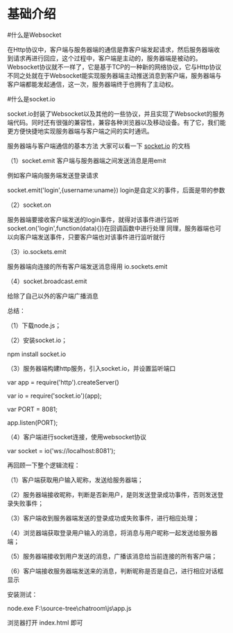 # 基础介绍
#什么是Websocket

在Http协议中，客户端与服务器端的通信是靠客户端发起请求，然后服务器端收到请求再进行回应，这个过程中，客户端是主动的，服务器端是被动的。Websocket协议就不一样了，它是基于TCP的一种新的网络协议，它与Http协议不同之处就在于Websocket能实现服务器端主动推送消息到客户端，服务器端与客户端都能发起通信，这一次，服务器端终于也拥有了主动权。

#什么是socket.io

socket.io封装了Websocket以及其他的一些协议，并且实现了Websocket的服务端代码。同时还有很强的兼容性，兼容各种浏览器以及移动设备。有了它，我们能更方便快捷地实现服务器端与客户端之间的实时通讯。

服务器端与客户端通信的基本方法
大家可以看一下 [socket.io](https://socket.io/docs/) 的文档

（1）socket.emit
客户端与服务器端之间发送消息是用emit

例如客户端向服务端发送登录请求

socket.emit('login',{username:uname}) login是自定义的事件，后面是带的参数

（2）socket.on

服务器端要接收客户端发送的login事件，就得对该事件进行监听
socket.on('login',function(data){})在回调函数中进行处理
同理，服务器端也可以向客户端发送事件，只要客户端也对该事件进行监听就行

（3）io.sockets.emit

服务器端向连接的所有客户端发送消息得用 io.sockets.emit

（4）socket.broadcast.emit

给除了自己以外的客户端广播消息


总结：

（1）下载node.js；

（2）安装socket.io；

npm install socket.io

（3）服务器端构建http服务，引入socket.io，并设置监听端口

var app = require('http').createServer()

var io = require('socket.io')(app);

var PORT = 8081;

app.listen(PORT);

（4）客户端进行socket连接，使用websocket协议

var socket = io('ws://localhost:8081');

再回顾一下整个逻辑流程：

（1）客户端获取用户输入昵称，发送给服务器端；

（2）服务器端接收昵称，判断是否新用户，是则发送登录成功事件，否则发送登录失败事件；

（3）客户端收到服务器端发送的登录成功或失败事件，进行相应处理；

（4）浏览器端获取登录用户输入的消息，将消息与用户昵称一起发送给服务器端；

（5）服务器端接收到用户发送的消息，广播该消息给当前连接的所有客户端；

（6）客户端接收服务器端发送来的消息，判断昵称是否是自己，进行相应对话框显示



安装测试：

node.exe F:\source-tree\chatroom\js\app.js

浏览器打开  index.html 即可